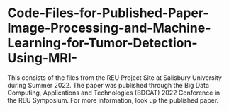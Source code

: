 # Code-Files-for-Published-Paper-Image-Processing-and-Machine-Learning-for-Tumor-Detection-Using-MRI-
This consists of the files from the REU Project Site at Salisbury University during Summer 2022. The paper was published through the Big Data Computing, Applications and Technologies (BDCAT) 2022 Conference in the REU Symposium. For more information, look up the published paper.
